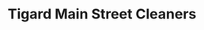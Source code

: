 ---
title: "Tigard Main Street Cleaners"
url: /tigard/tigard-main-street-cleaners/
shop: laundry
---